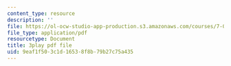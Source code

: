 ```yaml
---
content_type: resource
description: ''
file: https://ol-ocw-studio-app-production.s3.amazonaws.com/courses/7-016-introductory-biology-fall-2018/9eaf1f503c1d16538f8b79b27c75a435_jeNPvqRXI9I.pdf
file_type: application/pdf
resourcetype: Document
title: 3play pdf file
uid: 9eaf1f50-3c1d-1653-8f8b-79b27c75a435
---
```

